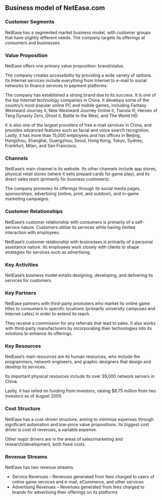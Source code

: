 Business model of NetEase.com
-----------------------------

 ### Customer Segments

 NetEase has a segmented market business model, with customer groups that have slightly different needs. The company targets its offerings at consumers and businesses.

 ### Value Proposition

 NetEase offers one primary value proposition: brand/status.

 The company creates accessibility by providing a wide variety of options. Its Internet services include everything from Internet to e-mail to social networks to finance services to payment platforms.

 The company has established a strong brand due to its success. It is one of the top Internet technology companies in China. It develops some of the country’s most popular online PC and mobile games, including Fantasy Westward Journey II, New Westward Journey Online II, Tianxia III, Heroes of Tang Dynasty Zero, Ghost II, Battle to the West, and The World HD.

 It is also one of the largest providers of free e-mail services in China, and provides advanced features such as facial and voice search recognition. Lastly, it has more than 15,000 employees and has offices in Beijing, Hangzhou, Shanghai, Guangzhou, Seoul, Hong Kong, Tokyo, Sydney, Frankfurt, Milan, and San Francisco.

 ### Channels

 NetEase’s main channel is its website. Its other channels include app stores, physical retail stores (where it sells prepaid cards for game play), and its direct sales team (primarily for business customers).

 The company promotes its offerings through its social media pages, sponsorships, advertising (online, print, and outdoor), and in-game marketing campaigns.

 ### Customer Relationships

 NetEase’s customer relationship with consumers is primarily of a self-service nature. Customers utilize its services while having limited interaction with employees.

 NetEase’s customer relationship with businesses is primarily of a personal assistance nature. Its employees work closely with clients to shape strategies for services such as advertising.

 ### Key Activities

 NetEase’s business model entails designing, developing, and delivering its services for customers.

 ### Key Partners

 NetEase partners with third-party promoters who market its online game titles to consumers in specific locations (primarily university campuses and Internet cafes) in order to extend its reach.

 They receive a commission for any referrals that lead to sales. It also works with third-party manufacturers by incorporating their technologies into its solutions to enhance its offerings.

 ### Key Resources

 NetEase’s main resources are its human resources, who include the programmers, network engineers, and graphic designers that design and develop its services.

 Its important physical resources include its over 39,000 network servers in China.

 Lastly, it has relied on funding from investors, raising $8.75 million from two investors as of August 2005.

 ### Cost Structure

 NetEase has a cost-driven structure, aiming to minimize expenses through significant automation and low-price value propositions. Its biggest cost driver is cost of revenues, a variable expense.

 Other major drivers are in the areas of sales/marketing and research/development, both fixed costs.

 ### Revenue Streams

 NetEase has two revenue streams.

  * Service Revenues – Revenues generated from fees charged to users of online game services and e-mail, eCommerce, and other services
 * Advertising Revenues – Revenues generated from fees charged to brands for advertising their offerings on its platforms